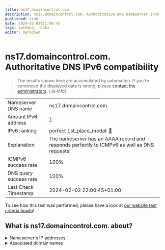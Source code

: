 ```yaml
---
title: ns17.domaincontrol.com.
description: ns17.domaincontrol.com. Authoritative DNS Nameserver IPv6 compatibility
published: true
date: 2024-02-02T21:00:45
tags: authdns, rank1
editor: markdown
---
```


# ns17.domaincontrol.com. Authoritative DNS IPv6 compatibility

> The results shown here are accumulated by automation. If you're convinced the displayed data is wrong, please [contact the administrators](/howto/chat). 
{.is-info}




|   |   |
| - | - |
| Nameserver DNS name | ns17.domaincontrol.com.
| Amount IPv6 address | 1
| IPv6 ranking | perfect 1st_place_medal: [🔗](/howto/ranking) |
| Explanation | The nameserver has an AAAA record and responds perfectly to ICMPv6 as well as DNS requests. |
| ICMPv6 success rate | 100%|
| DNS query success rate | 100% |
| Last Check Timestamp | 2024-02-02 22:00:45+01:00 |

To see how this test was performed, please have a look at [our website test criteria howto](/howto/testcriteria/authdns)!


## What is ns17.domaincontrol.com. about?




<details>
<summary>Nameserver's IP addresses</summary>

2603:5:21c0::9

</details>



<details>
<summary>Associated domain names</summary>

hiq24.de

</details>
